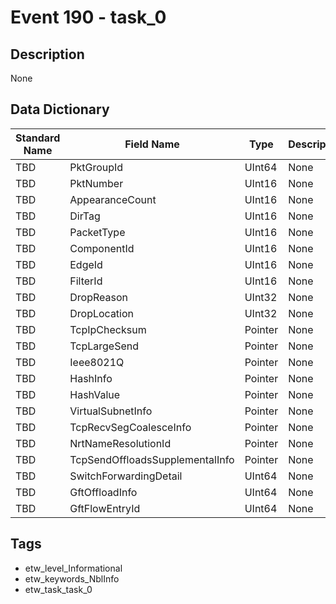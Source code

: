 # Event 190 - task_0

## Description
None

## Data Dictionary
|Standard Name|Field Name|Type|Description|Sample Value|
|---|---|---|---|---|
|TBD|PktGroupId|UInt64|None|`None`|
|TBD|PktNumber|UInt16|None|`None`|
|TBD|AppearanceCount|UInt16|None|`None`|
|TBD|DirTag|UInt16|None|`None`|
|TBD|PacketType|UInt16|None|`None`|
|TBD|ComponentId|UInt16|None|`None`|
|TBD|EdgeId|UInt16|None|`None`|
|TBD|FilterId|UInt16|None|`None`|
|TBD|DropReason|UInt32|None|`None`|
|TBD|DropLocation|UInt32|None|`None`|
|TBD|TcpIpChecksum|Pointer|None|`None`|
|TBD|TcpLargeSend|Pointer|None|`None`|
|TBD|Ieee8021Q|Pointer|None|`None`|
|TBD|HashInfo|Pointer|None|`None`|
|TBD|HashValue|Pointer|None|`None`|
|TBD|VirtualSubnetInfo|Pointer|None|`None`|
|TBD|TcpRecvSegCoalesceInfo|Pointer|None|`None`|
|TBD|NrtNameResolutionId|Pointer|None|`None`|
|TBD|TcpSendOffloadsSupplementalInfo|Pointer|None|`None`|
|TBD|SwitchForwardingDetail|UInt64|None|`None`|
|TBD|GftOffloadInfo|UInt64|None|`None`|
|TBD|GftFlowEntryId|UInt64|None|`None`|

## Tags
* etw_level_Informational
* etw_keywords_NblInfo
* etw_task_task_0